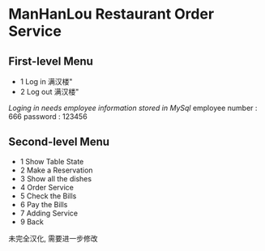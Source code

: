 # ManHanLou Restaurant Order Service
## First-level Menu
- 1 Log in 满汉楼"
- 2 Log out 满汉楼"

*Loging in needs employee information stored in MySql*
employee number : 666
password : 123456

## Second-level Menu
- 1 Show Table State
- 2 Make a Reservation
- 3 Show all the dishes
- 4 Order Service
- 5 Check the Bills
- 6 Pay the Bills
- 7 Adding Service
- 9 Back

未完全汉化, 需要进一步修改
